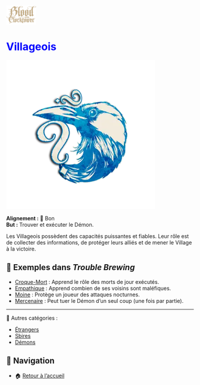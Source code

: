 <p align="left">
  <a href="/botc-fr-bambi/">
    <img src="./images/logo.png" alt="Accueil BotC FR" width="80">
  </a>
</p>

#  <span style="color:blue">Villageois</span>  

![Villageois](./images/Generic_townsfolk.png)  

**Alignement :** 🔵 Bon  
**But :** Trouver et exécuter le Démon.  

Les Villageois possèdent des capacités puissantes et fiables.
Leur rôle est de collecter des informations, de protéger leurs alliés et de mener le Village à la victoire.

## 📌 Exemples dans *Trouble Brewing*  
- [Croque-Mort](./trouble_brewing/croquemort.md) : Apprend le rôle des morts de jour exécutés.
- [Empathique](./trouble_brewing/empathique.md) : Apprend combien de ses voisins sont maléfiques.    
- [Moine](./trouble_brewing/moine.md) : Protège un joueur des attaques nocturnes.   
- [Mercenaire](./trouble_brewing/mercenaire.md) : Peut tuer le Démon d’un seul coup (une fois par partie).   

 

---

🔗 Autres catégories :  
- [Étrangers](/botc-fr-bambi/etrangers.md)  
- [Sbires](/botc-fr-bambi/sbires.md)  
- [Démons](/botc-fr-bambi/demons.md)  
 
## 📂 Navigation 
- 🏠 [Retour à l’accueil](/botc-fr-bambi/)  
